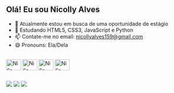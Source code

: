## Olá! Eu sou Nicolly Alves

- 🔭 Atualmente estou em busca de uma oportunidade de estágio
- 🌱 Estudando HTML5, CSS3, JavaScript e Python 
- 📫 Contate-me no email: nicollyalves159@gmail.com
- 😄 Pronouns: Ela/Dela

<div style="display: inline_block"><br>
 <img align="center" alt="Nic-CSS" height="30" width="40" src="https://cdn.jsdelivr.net/gh/devicons/devicon@latest/icons/css3/css3-original.svg" />
 <img align="center" alt="Nic-CSS" height="30" width="40" src="https://cdn.jsdelivr.net/gh/devicons/devicon@latest/icons/html5/html5-original.svg" />
 <img align="center" alt="Nic-CSS" height="30" width="40" src="https://cdn.jsdelivr.net/gh/devicons/devicon@latest/icons/javascript/javascript-original.svg" />
<img align="center" alt="Nic-CSS" height="30" width="40" src="https://cdn.jsdelivr.net/gh/devicons/devicon@latest/icons/python/python-original.svg" />
</div>

##

<div>
  <a href="https://www.youtube.com/@Nicolsouzaa" target="_blank"><img src="https://img.shields.io/badge/YouTube-FF0000?style=for-the-badge&logo=youtube&logoColor=white target="_blank"></a>
  <a href="https://www.instagram.com/nicolsouzaa)" target="_blank"><img src="https://img.shields.io/badge/Instagram-E4405F?style=for-the-badge&logo=instagram&logoColor=white)"_blank"></a>
   <a href="https://www.linkedin.com/in/nicolly-souza-521713247/" target="_blank"><img src="https://img.shields.io/badge/LinkedIn-0077B5?style=for-the-badge&logo=linkedin&logoColor=white"_blank"></a>
  
</div>

